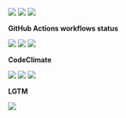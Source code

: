 ![](https://img.shields.io/github/package-json/v/kaskadi/kaskadi-element)
![](https://img.shields.io/badge/code--style-standard-blue)
![](https://img.shields.io/github/license/kaskadi/kaskadi-element?color=blue)

<!-- [![](https://img.shields.io/badge/live-example-orange)](https://cdn.klimapartner.net/modules/%40kaskadi/kaskadi-element/example/index.html) -->

**GitHub Actions workflows status**

<!--Uncomment if you're in a branch which is not master or release/*
![](https://img.shields.io/github/workflow/status/kaskadi/kaskadi-element/testing?label=test)-->
<!-- This badge should only be used for master and release/* branches. Otherwise use the one above -->
![](https://img.shields.io/github/workflow/status/kaskadi/kaskadi-element/build-on-firefox?label=firefox&logo=Mozilla%20Firefox&logoColor=white)
![](https://img.shields.io/github/workflow/status/kaskadi/kaskadi-element/build-on-chrome?label=chrome&logo=Google%20Chrome&logoColor=white)
![](https://img.shields.io/github/workflow/status/kaskadi/kaskadi-element/publish?label=publish&logo=Amazon%20AWS)

**CodeClimate**

![](https://img.shields.io/codeclimate/maintainability/kaskadi/kaskadi-element)
![](https://img.shields.io/codeclimate/tech-debt/kaskadi/kaskadi-element)
![](https://img.shields.io/codeclimate/coverage/kaskadi/kaskadi-element)

**LGTM**

[![](https://img.shields.io/lgtm/grade/javascript/github/kaskadi/kaskadi-element)](https://lgtm.com/projects/g/kaskadi/kaskadi-element/?mode=list)
